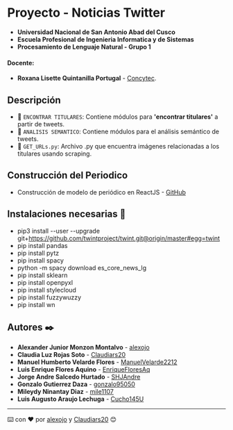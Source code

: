 # Proyecto - Noticias Twitter
- **Universidad Nacional de San Antonio Abad del Cusco**
- **Escuela Profesional de Ingenieria Informatica y de Sistemas**
- **Procesamiento de Lenguaje Natural - Grupo 1**
#### Docente:
- **Roxana Lisette Quintanilla Portugal** - [Concytec](http://dina.concytec.gob.pe/appDirectorioCTI/VerDatosInvestigador.do;jsessionid=f564431f36070c2b4a0e4a590b74?id_investigador=40930).

## Descripción 

- 📁 `ENCONTRAR TITULARES`: Contiene módulos para **'encontrar titulares'** a partir de tweets.
- 📁 `ANALISIS SEMANTICO`: Contiene módulos para el análisis semántico de tweets.
- 📎  `GET_URLs.py`: Archivo .py que encuentra imágenes relacionadas a los titulares usando scraping.


## Construcción del Periodico 
* Construcción de modelo de periódico en ReactJS - [GitHub](https://github.com/Claudiars20/news-paper-react)

## Instalaciones necesarias 📝

- pip3 install --user --upgrade git+https://github.com/twintproject/twint.git@origin/master#egg=twint
- pip install pandas
- pip install pytz
- pip install spacy
- python -m spacy download es_core_news_lg 
- pip install sklearn 
- pip install openpyxl 
- pip install stylecloud 
- pip install fuzzywuzzy
- pip install wn




## Autores ✒️
* **Alexander Junior Monzon Montalvo** - [alexojo](https://github.com/alexojo)
* **Claudia Luz Rojas Soto** - [Claudiars20](https://github.com/Claudiars20)
* **Manuel Humberto Velarde Flores** - [ManuelVelarde2212](https://github.com/ManuelVelarde2212)
* **Luis Enrique Flores Aquino** - [EnriqueFloresAq](https://github.com/EnriqueFloresAq)
* **Jorge Andre Salcedo Hurtado** - [SHJAndre](https://github.com/SHJAndre)
* **Gonzalo Gutierrez Daza** - [gonzalo95050](https://github.com/gonzalo95050)
* **Mileydy Ninantay Diaz** - [mile1107](https://github.com/mile1107)
* **Luis Augusto Araujo Lechuga** - [Cucho145U](https://github.com/Cucho145U)
---
⌨️ con ❤️ por [alexojo](https://github.com/alexojo) y [Claudiars20](https://github.com/Claudiars20) 😊
